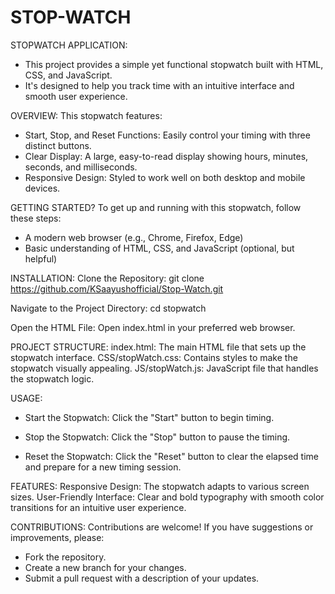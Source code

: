 # STOP-WATCH 

STOPWATCH APPLICATION:
- This project provides a simple yet functional stopwatch built with HTML, CSS, and JavaScript.
- It's designed to help you track time with an intuitive interface and smooth user experience.

OVERVIEW:
This stopwatch features:
- Start, Stop, and Reset Functions: Easily control your timing with three distinct buttons.
- Clear Display: A large, easy-to-read display showing hours, minutes, seconds, and milliseconds.
- Responsive Design: Styled to work well on both desktop and mobile devices.
  
GETTING STARTED?
To get up and running with this stopwatch, follow these steps:
- A modern web browser (e.g., Chrome, Firefox, Edge)
- Basic understanding of HTML, CSS, and JavaScript (optional, but helpful)
  
INSTALLATION:
Clone the Repository:
git clone https://github.com/KSaayushofficial/Stop-Watch.git

Navigate to the Project Directory:
cd stopwatch

Open the HTML File:
Open index.html in your preferred web browser.

PROJECT STRUCTURE:
index.html: The main HTML file that sets up the stopwatch interface.
CSS/stopWatch.css: Contains styles to make the stopwatch visually appealing.
JS/stopWatch.js: JavaScript file that handles the stopwatch logic.

USAGE:
- Start the Stopwatch:
Click the "Start" button to begin timing.

- Stop the Stopwatch:
Click the "Stop" button to pause the timing.

- Reset the Stopwatch:
Click the "Reset" button to clear the elapsed time and prepare for a new timing session.

FEATURES:
Responsive Design: The stopwatch adapts to various screen sizes.
User-Friendly Interface: Clear and bold typography with smooth color transitions for an intuitive user experience.

CONTRIBUTIONS:
Contributions are welcome! If you have suggestions or improvements, please:

- Fork the repository.
- Create a new branch for your changes.
- Submit a pull request with a description of your updates.
